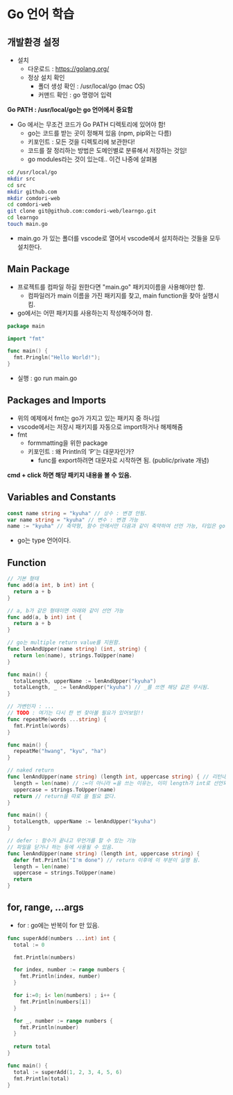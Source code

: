 # Go 언어 학습

## 개발환경 설정

- 설치
  - 다운로드 : https://golang.org/
  - 정상 설치 확인
    - 폴더 생성 확인 : /usr/local/go (mac OS) 
    - 커맨드 확인 : go 명령어 입력

**Go PATH : /usr/local/go는 go 언어에서 중요함**

- Go 에서는 무조건 코드가 Go PATH 디렉토리에 있어야 함!
  - go는 코드를 받는 곳이 정해져 있음 (npm, pip와는 다름)
  - 키포인트 : 모든 것을 디렉토리에 보관한다!
  - 코드를 잘 정리하는 방법은 도메인별로 분류해서 저장하는 것임!
  - go modules라는 것이 있는데.. 이건 나중에 살펴봄

```sh
cd /usr/local/go
mkdir src
cd src
mkdir github.com
mkdir comdori-web
cd comdori-web
git clone git@github.com:comdori-web/learngo.git
cd learngo
touch main.go
```

- main.go 가 있는 폴더를 vscode로 열어서 vscode에서 설치하라는 것들을 모두 설치한다.

## Main Package

- 프로젝트를 컴파일 하길 원한다면 "main.go" 패키지이름을 사용해야만 함.
  - 컴파일러가 main 이름을 가진 패키지를 찾고, main function을 찾아 실행시킴.
- go에서는 어떤 패키지를 사용하는지 작성해주어야 함.

```go
package main

import "fmt"

func main() {
  fmt.Pringln("Hello World!");
}
```

- 실행 : go run main.go

## Packages and Imports

- 위의 예제에서 fmt는 go가 가지고 있는 패키지 중 하나임
- vscode에서는 저장시 패키지를 자동으로 import하거나 해제해줌
- fmt
  - formmatting을 위한 package
  - 키포인트 : 왜 Println의 'P'는 대문자인가?
    - func를 export하려면 대문자로 시작하면 됨. (public/private 개념)

**cmd + click 하면 해당 패키지 내용을 볼 수 있음.**

## Variables and Constants

```go
const name string = "kyuha" // 상수 : 변경 안됨.
var name string = "kyuha" // 변수 : 변경 가능
name := "kyuha" // 축약형, 함수 안에서만 다음과 같이 축약하여 선언 가능, 타입은 go가 찾아줌.
```

- go는 type 언어이다.

## Function

```go
// 기본 형태
func add(a int, b int) int {
  return a + b
}

// a, b가 같은 형태이면 아래와 같이 선언 가능
func add(a, b int) int {
  return a + b
}

// go는 multiple return value를 지원함.
func lenAndUpper(name string) (int, string) {
  return len(name), strings.ToUpper(name)
}

func main() {
  totalLength, upperName := lenAndUpper("kyuha")
  totalLength, _ := lenAndUpper("kyuha") // _를 쓰면 해당 값은 무시됨.
}

// 가변인자 : ...
// TODO : 여기는 다시 한 번 찾아볼 필요가 있어보임!!
func repeatMe(words ...string) {
  fmt.Println(words)
}

func main() {
  repeatMe("hwang", "kyu", "ha")
}

// naked return
func lenAndUpper(name string) (length int, uppercase string) { // 리턴내용 작성
  length = len(name) // :=이 아니라 =을 쓰는 이유는, 이미 length가 int로 선언되기 때문임.
  uppercase = strings.ToUpper(name)
  return // return을 따로 쓸 필요 없다.
}

func main() {
  totalLength, upperName := lenAndUpper("kyuha")
}

// defer : 함수가 끝나고 무언가를 할 수 있는 기능
// 파일을 닫거나 하는 등에 사용될 수 있음.
func lenAndUpper(name string) (length int, uppercase string) {
  defer fmt.Println("I'm done") // return 이후에 이 부분이 실행 됨.
  length = len(name)
  uppercase = strings.ToUpper(name)
  return
}
```

## for, range, ...args

- for : go에는 반복이 for 만 있음.

```go
func superAdd(numbers ...int) int {
  total := 0

  fmt.Println(numbers)

  for index, number := range numbers {
    fmt.Println(index, number)
  }

  for i:=0; i< len(numbers) ; i++ {
    fmt.Println(numbers[i])
  }

  for _, number := range numbers {
    fmt.Println(number)
  }
  
  return total
}

func main() {
  total := superAdd(1, 2, 3, 4, 5, 6)
  fmt.Println(total)
}
```